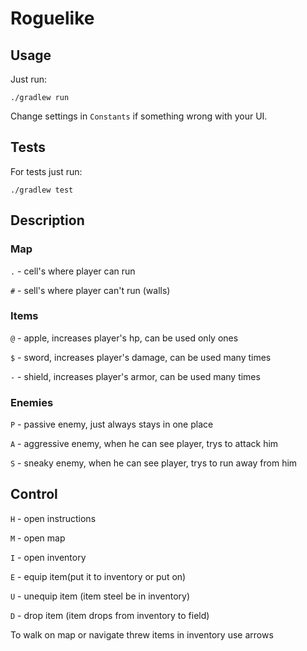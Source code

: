 # Roguelike

## Usage
Just run:
```shell
./gradlew run
```

Change settings in `Constants` if something wrong with your UI.

## Tests
For tests just run:
```shell
./gradlew test
```

## Description
### Map
`.` - cell's where player can run

`#` - sell's where player can't run (walls)

### Items
`@` - apple, increases player's hp, can be used only ones

`$` - sword, increases player's damage, can be used many times

`-` - shield, increases player's armor, can be used many times

### Enemies
`P` - passive enemy, just always stays in one place

`A` - aggressive enemy, when he can see player, trys to attack him

`S` - sneaky enemy, when he can see player, trys to run away from him

## Control
`H` - open instructions

`M` - open map

`I` - open inventory

`E` - equip item(put it to inventory or put on)

`U` - unequip item (item steel be in inventory)

`D` - drop item (item drops from inventory to field)

To walk on map or navigate threw items in inventory use arrows